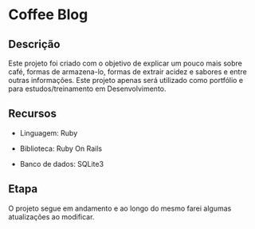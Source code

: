 # Coffee Blog

## Descrição

Este projeto foi criado com o objetivo de explicar um pouco mais sobre café, formas de armazena-lo, formas de extrair acidez e sabores e entre outras informações. Este projeto apenas será utilizado como portfólio e para estudos/treinamento em Desenvolvimento.

## Recursos

* Linguagem: Ruby

* Biblioteca: Ruby On Rails

* Banco de dados: SQLite3

## Etapa

O projeto segue em andamento e ao longo do mesmo farei algumas atualizações ao modificar.